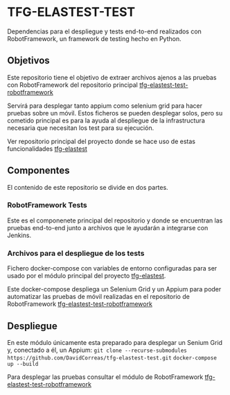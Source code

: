 # TFG-ELASTEST-TEST
Dependencias para el despliegue y tests end-to-end realizados con RobotFramework, un framework de testing hecho en Python.

## Objetivos
Este repositorio tiene el objetivo de extraer archivos ajenos a las pruebas con RobotFramework
del repositorio principal [tfg-elastest-test-robotframework][tfg-elastest-test-robotframework]

Servirá para desplegar tanto appium como selenium grid para hacer pruebas sobre un móvil. Estos ficheros
se pueden desplegar solos, pero su cometido principal es para la ayuda al despliegue de la infrastructura
necesaria que necesitan los test para su ejecución.

Ver repositorio principal del proyecto donde se hace uso de estas funcionalidades [tfg-elastest][tfg-elastest]

## Componentes
El contenido de este repositorio se divide en dos partes.

### RobotFramework Tests
Este es el componenete principal del repositorio y donde se encuentran las pruebas end-to-end junto 
a archivos que le ayudarán a integrarse con Jenkins.

### Archivos para el despliegue de los tests
Fichero docker-compose con variables de entorno configuradas para ser usado por el módulo principal del
proyecto [tfg-elastest][tfg-elastest].

Este docker-compose despliega un Selenium Grid y un Appium para poder automatizar las pruebas de móvil 
realizadas en el repositorio de RobotFramework [tfg-elastest-test-robotframework][tfg-elastest-test-robotframework]


## Despliegue
En este módulo únicamente esta preparado para desplegar un Senium Grid y, conectado a él, un Appium:
```git clone --recurse-submodules https://github.com/DavidCorreas/tfg-elastest-test.git```
`docker-compose up --build`

Para desplegar las pruebas consultar el módulo de RobotFramework [tfg-elastest-test-robotframework][tfg-elastest-test-robotframework]


[tfg-elastest-test-robotframework]: https://github.com/DavidCorreas/tfg-elastest-test-robotframework
[tfg-elastest]: https://github.com/DavidCorreas/tfg-elastest
